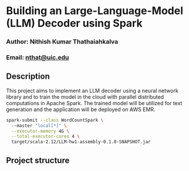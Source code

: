 # Building an Large-Language-Model (LLM) Decoder using Spark



### Author: Nithish Kumar Thathaiahkalva
<!-- ### UIN :  -->
### Email: nthat@uic.edu

##  Description

This project aims to implement an LLM decoder using a neural network library and to train the model in the cloud with parallel distributed computations in Apache Spark. The trained model will be utilized for text generation and the application will be deployed on AWS EMR.


```bash
spark-submit --class WordCountSpark \      
  --master "local[*]" \
  --executor-memory 4G \
  --total-executor-cores 4 \
  target/scala-2.12/LLM-hw1-assembly-0.1.0-SNAPSHOT.jar
```

##  Project structure
